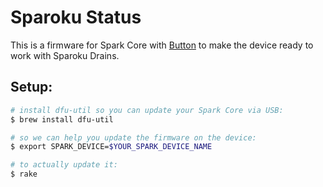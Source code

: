 # Sparoku Status

This is a firmware for Spark Core with [Button](https://www.spark.io/button) to make the device ready to work with Sparoku Drains.


## Setup:

```bash
# install dfu-util so you can update your Spark Core via USB:
$ brew install dfu-util

# so we can help you update the firmware on the device:
$ export SPARK_DEVICE=$YOUR_SPARK_DEVICE_NAME

# to actually update it:
$ rake
```
